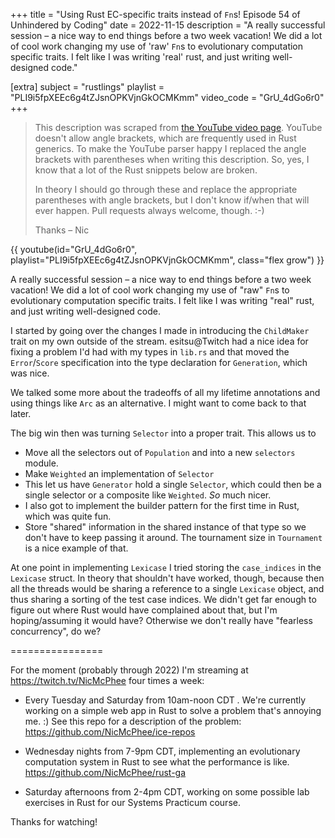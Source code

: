 +++
title = "Using Rust EC-specific traits instead of `Fn`s! Episode 54 of Unhindered by Coding"
date = 2022-11-15
description = "A really successful session – a nice way to end things before a two week vacation! We did a lot of cool work changing my use of 'raw' `Fn`s to evolutionary computation specific traits. I felt like I was writing 'real' rust, and just writing well-designed code."

[extra]
subject = "rustlings"
playlist = "PLI9i5fpXEEc6g4tZJsnOPKVjnGkOCMKmm"
video_code = "GrU_4dGo6r0"
+++

> This description was scraped from
> [the YouTube video page](https://www.youtube.com/watch?v=GrU_4dGo6r0&list=PLI9i5fpXEEc6g4tZJsnOPKVjnGkOCMKmm).
> YouTube doesn't allow angle brackets, which are frequently used
> in Rust generics. To make the YouTube parser happy I replaced the
> angle brackets with parentheses when writing this description.
> So, yes, I know that a lot of the Rust snippets below are broken.
>
> In theory I should go through these and replace
> the appropriate parentheses with angle brackets, but I don't
> know if/when that will ever happen. Pull requests always
> welcome, though. :-)
>
> Thanks – Nic

<div>
 {{ 
    youtube(id="GrU_4dGo6r0", playlist="PLI9i5fpXEEc6g4tZJsnOPKVjnGkOCMKmm", class="flex grow")
 }} 
</div>

A really successful session – a nice way to end things before a two week vacation! We did a lot of cool work changing my use of "raw" `Fn`s to evolutionary computation specific traits. I felt like I was writing "real" rust, and just writing well-designed code.

I started by going over the changes I made in introducing the `ChildMaker` trait on my own outside of the stream. esitsu@Twitch had a nice idea for fixing a problem I'd had with my types in `lib.rs` and that moved the `Error`/`Score` specification into the type declaration for `Generation`, which was nice.

We talked some more about the tradeoffs of all my lifetime annotations and using things like `Arc` as an alternative. I might want to come back to that later.

The big win then was turning `Selector` into a proper trait. This allows us to

- Move all the selectors out of `Population` and into a new `selectors` module.
- Make `Weighted` an implementation of `Selector`
 - This let us have `Generator` hold a single `Selector`, which could then be a single selector or a composite like `Weighted`. _So_ much nicer.
 - I also got to implement the builder pattern for the first time in Rust, which was quite fun.
- Store "shared" information in the shared instance of that type so we don't have to keep passing it around. The tournament size in `Tournament` is a nice example of that.

At one point in implementing `Lexicase` I tried storing the `case_indices` in the `Lexicase` struct. In theory that shouldn't have worked, though, because then all the threads would be sharing a reference to a single `Lexicase` object, and thus sharing a sorting of the test case indices. We didn't get far enough to figure out where Rust would have complained about that, but I'm hoping/assuming it would have? Otherwise we don't really have "fearless concurrency", do we?

================

For the moment (probably through 2022) I'm streaming at https://twitch.tv/NicMcPhee four times a week:

* Every Tuesday and Saturday from 10am-noon CDT . We're currently working on a simple web app in Rust to solve a problem that's annoying me. :) See this repo for a description of the problem: https://github.com/NicMcPhee/ice-repos

* Wednesday nights from 7-9pm CDT, implementing an evolutionary computation system in Rust to see what the performance is like. https://github.com/NicMcPhee/rust-ga

* Saturday afternoons from 2-4pm CDT, working on some possible lab exercises in Rust for our Systems Practicum course.

Thanks for watching!
